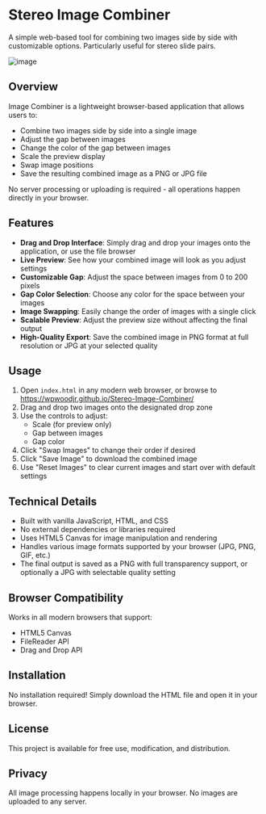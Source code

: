 # Stereo Image Combiner

A simple web-based tool for combining two images side by side with customizable options.  Particularly useful for stereo slide pairs.

![image](https://github.com/user-attachments/assets/f5726ce8-f46b-4a50-a4db-27461eb6d69a)

## Overview

Image Combiner is a lightweight browser-based application that allows users to:
- Combine two images side by side into a single image
- Adjust the gap between images
- Change the color of the gap between images
- Scale the preview display
- Swap image positions
- Save the resulting combined image as a PNG or JPG file

No server processing or uploading is required - all operations happen directly in your browser.

## Features

- **Drag and Drop Interface**: Simply drag and drop your images onto the application, or use the file browser
- **Live Preview**: See how your combined image will look as you adjust settings
- **Customizable Gap**: Adjust the space between images from 0 to 200 pixels
- **Gap Color Selection**: Choose any color for the space between your images
- **Image Swapping**: Easily change the order of images with a single click
- **Scalable Preview**: Adjust the preview size without affecting the final output
- **High-Quality Export**: Save the combined image in PNG format at full resolution or JPG at your selected quality

## Usage

1. Open `index.html` in any modern web browser, or browse to https://wpwoodjr.github.io/Stereo-Image-Combiner/
2. Drag and drop two images onto the designated drop zone
3. Use the controls to adjust:
   - Scale (for preview only)
   - Gap between images
   - Gap color
4. Click "Swap Images" to change their order if desired
5. Click "Save Image" to download the combined image
6. Use "Reset Images" to clear current images and start over with default settings

## Technical Details

- Built with vanilla JavaScript, HTML, and CSS
- No external dependencies or libraries required
- Uses HTML5 Canvas for image manipulation and rendering
- Handles various image formats supported by your browser (JPG, PNG, GIF, etc.)
- The final output is saved as a PNG with full transparency support, or optionally a JPG with selectable quality setting

## Browser Compatibility

Works in all modern browsers that support:
- HTML5 Canvas
- FileReader API
- Drag and Drop API

## Installation

No installation required! Simply download the HTML file and open it in your browser.

## License

This project is available for free use, modification, and distribution.

## Privacy

All image processing happens locally in your browser. No images are uploaded to any server.

